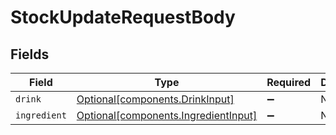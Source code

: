 # StockUpdateRequestBody


## Fields

| Field                                                                              | Type                                                                               | Required                                                                           | Description                                                                        |
| ---------------------------------------------------------------------------------- | ---------------------------------------------------------------------------------- | ---------------------------------------------------------------------------------- | ---------------------------------------------------------------------------------- |
| `drink`                                                                            | [Optional[components.DrinkInput]](../../models/components/drinkinput.md)           | :heavy_minus_sign:                                                                 | N/A                                                                                |
| `ingredient`                                                                       | [Optional[components.IngredientInput]](../../models/components/ingredientinput.md) | :heavy_minus_sign:                                                                 | N/A                                                                                |